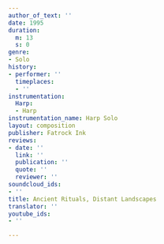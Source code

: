 ```yaml
---
author_of_text: ''
date: 1995
duration:
  m: 13
  s: 0
genre:
- Solo
history:
- performer: ''
  timeplaces:
  - ''
instrumentation:
  Harp:
  - Harp
instrumentation_name: Harp Solo
layout: composition
publisher: Fatrock Ink
reviews:
- date: ''
  link: ''
  publication: ''
  quote: ''
  reviewer: ''
soundcloud_ids:
- ''
title: Ancient Rituals, Distant Landscapes
translator: ''
youtube_ids:
- ''

---
```

